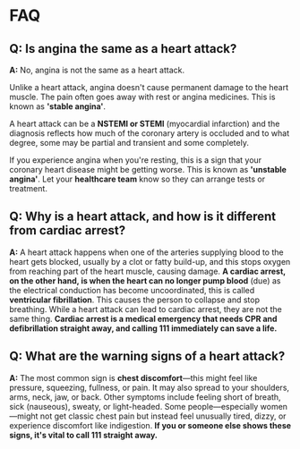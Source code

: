 # FAQ

## Q: Is angina the same as a heart attack?

**A:** No, angina is not the same as a heart attack.

Unlike a heart attack, angina doesn't cause permanent damage to the heart muscle. The pain often goes away with rest or angina medicines. This is known as **'stable angina'**.

A heart attack can be a **NSTEMI or STEMI** (myocardial infarction) and the diagnosis reflects how much of the coronary artery is occluded and to what degree, some may be partial and transient and some completely.

If you experience angina when you're resting, this is a sign that your coronary heart disease might be getting worse. This is known as **'unstable angina'**. Let your **healthcare team** know so they can arrange tests or treatment.

## Q: Why is a heart attack, and how is it different from cardiac arrest?

**A:** A heart attack happens when one of the arteries supplying blood to the heart gets blocked, usually by a clot or fatty build-up, and this stops oxygen from reaching part of the heart muscle, causing damage. **A cardiac arrest, on the other hand, is when the heart can no longer pump blood** (due) as the electrical conduction has become uncoordinated, this is called **ventricular fibrillation**. This causes the person to collapse and stop breathing. While a heart attack can lead to cardiac arrest, they are not the same thing. **Cardiac arrest is a medical emergency that needs CPR and defibrillation straight away, and calling 111 immediately can save a life.**

## Q: What are the warning signs of a heart attack?

**A:** The most common sign is **chest discomfort**—this might feel like pressure, squeezing, fullness, or pain. It may also spread to your shoulders, arms, neck, jaw, or back. Other symptoms include feeling short of breath, sick (nauseous), sweaty, or light-headed. Some people—especially women—might not get classic chest pain but instead feel unusually tired, dizzy, or experience discomfort like indigestion. **If you or someone else shows these signs, it's vital to call 111 straight away.**